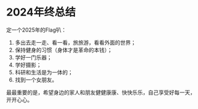 # 2024年终总结

定一个2025年的Flag叭：
1. 多出去走一走、看一看，旅旅游，看看外面的世界；
2. 保持健身的习惯（身体才是革命的本钱）；
3. 学好一门乐器；
4. 学好摄影；
5. 科研和生活是为一体的；
6. 找到一个女朋友。

最最重要的是，希望身边的家人和朋友健健康康、快快乐乐，自己享受好每一天，开开心心。